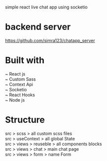 simple react live chat app using socketio
# backend server
https://github.com/simra123/chatapp_server

# Built with
~ React js  <br>
~ Custom Sass  <br>
~ Context Api  <br>
~ Socketio  <br>
~ React Hooks  <br>
~ Node js  <br>

# Structure
src > scss > all custom scss files <br>
src > useContext > all global State <br>
src > views > reuseble > all components blocks <br>
src > views > chat > main chat page <br>
src > views > form > name Form <br>
